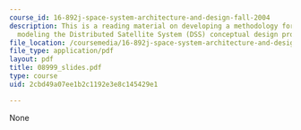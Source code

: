 ```yaml
---
course_id: 16-892j-space-system-architecture-and-design-fall-2004
description: This is a reading material on developing a methodology for mathematically
  modeling the Distributed Satellite System (DSS) conceptual design problem.
file_location: /coursemedia/16-892j-space-system-architecture-and-design-fall-2004/2cbd49a07ee1b2c1192e3e8c145429e1_08999_slides.pdf
file_type: application/pdf
layout: pdf
title: 08999_slides.pdf
type: course
uid: 2cbd49a07ee1b2c1192e3e8c145429e1

---
```

None